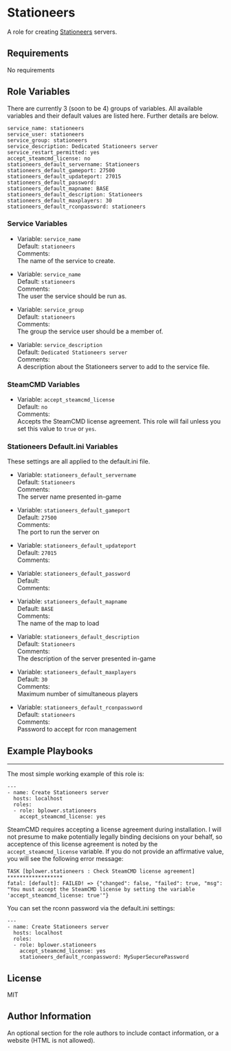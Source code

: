 # Stationeers

A role for creating [Stationeers](https://stationeers.com/) servers.

## Requirements

No requirements

## Role Variables

There are currently 3 (soon to be 4) groups of variables. All available
variables and their default values are listed here. Further details are below.

```
service_name: stationeers
service_user: stationeers
service_group: stationeers
service_description: Dedicated Stationeers server
service_restart_permitted: yes
accept_steamcmd_license: no
stationeers_default_servername: Stationeers
stationeers_default_gameport: 27500
stationeers_default_updateport: 27015
stationeers_default_password:
stationeers_default_mapname: BASE
stationeers_default_description: Stationeers
stationeers_default_maxplayers: 30
stationeers_default_rconpassword: stationeers
```

### Service Variables

- Variable: `service_name`<br>
  Default: `stationeers`<br>
  Comments:<br>
  The name of the service to create.

- Variable: `service_name`<br>
  Default: `stationeers`<br>
  Comments:<br>
  The user the service should be run as.

- Variable: `service_group`<br>
  Default: `stationeers`<br>
  Comments:<br>
  The group the service user should be a member of.

- Variable: `service_description`<br>
  Default: `Dedicated Stationeers server`<br>
  Comments:<br>
  A description about the Stationeers server to add to the service file.

### SteamCMD Variables

- Variable: `accept_steamcmd_license`<br>
  Default: `no`<br>
  Comments:<br>
  Accepts the SteamCMD license agreement. This role will fail unless you set
  this value to `true` or `yes`.

### Stationeers Default.ini Variables

These settings are all applied to the default.ini file. <!--Several of these
settings will overlap with runtime configurations (which I haven't implemented
quite yet). In most cases, using either will be fine, but setting the default
values will apply to all instances of Stationeers servers while the runtime
configuration apply only to the specific instance of the server.-->

- Variable: `stationeers_default_servername`<br>
  Default: `Stationeers`<br>
  Comments:<br>
  The server name presented in-game

- Variable: `stationeers_default_gameport`<br>
  Default: `27500`<br>
  Comments:<br>
  The port to run the server on

- Variable: `stationeers_default_updateport`<br>
  Default: `27015`<br>
  Comments:<br>

- Variable: `stationeers_default_password`<br>
  Default: <br>
  Comments:<br>

- Variable: `stationeers_default_mapname`<br>
  Default: `BASE`<br>
  Comments:<br>
  The name of the map to load

- Variable: `stationeers_default_description`<br>
  Default: `Stationeers`<br>
  Comments:<br>
  The description of the server presented in-game

- Variable: `stationeers_default_maxplayers`<br>
  Default: `30`<br>
  Comments:<br>
  Maximum number of simultaneous players

- Variable: `stationeers_default_rconpassword`<br>
  Default: `stationeers`<br>
  Comments:<br>
  Password to accept for rcon management

## Example Playbooks
-----------------

The most simple working example of this role is:

```
---
- name: Create Stationeers server
  hosts: localhost
  roles:
  - role: bplower.stationeers
    accept_steamcmd_license: yes

```

SteamCMD requires accepting a license agreement during installation. I will not
presume to make potentially legally binding decisions on your behalf, so
acceptence of this license agreement is noted by the `accept_steamcmd_license`
variable. If you do not provide an affirmative value, you will see the following
error message:

```
TASK [bplower.stationeers : Check SteamCMD license agreement] ******************
fatal: [default]: FAILED! => {"changed": false, "failed": true, "msg": "You must accept the SteamCMD license by setting the variable 'accept_steamcmd_license: true'"}
```

You can set the rconn password via the default.ini settings:

```
---
- name: Create Stationeers server
  hosts: localhost
  roles:
  - role: bplower.stationeers
    accept_steamcmd_license: yes
    stationeers_default_rconpassword: MySuperSecurePassword
```

## License

MIT

## Author Information

An optional section for the role authors to include contact information, or a website (HTML is not allowed).

